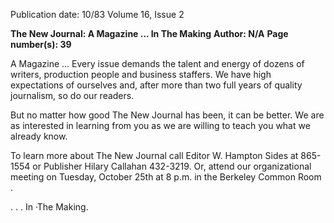 Publication date: 10/83
Volume 16, Issue 2

**The New Journal: A Magazine ... In The Making**
**Author: N/A**
**Page number(s): 39**

A Magazine ... 
Every issue demands the talent and energy of dozens of writers, 
production people and business staffers. We have high 
expectations of ourselves and, after more than two full years of 
quality journalism, so do our readers. 

But no matter how good The New Journal has been, it can be 
better. We are as interested in learning from you as we are 
willing to teach you what we already know. 

To learn more about The New Journal call Editor W. Hampton 
Sides at 865-1554 or Publisher Hilary Callahan 432-3219. Or, 
attend our organizational meeting on Tuesday, October 25th 
at 8 p.m. in the Berkeley Common Room . 

. . . In ·The Making.